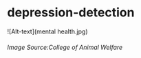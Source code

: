 # depression-detection
![Alt-text](mental health.jpg)
###### Image Source:College of Animal Welfare

